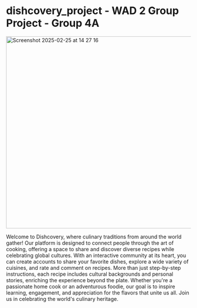 # dishcovery_project - WAD 2 Group Project - Group 4A

<img width="525" alt="Screenshot 2025-02-25 at 14 27 16" src="https://github.com/user-attachments/assets/bc39ed93-dd9d-4961-872a-d4112bfc05aa" />

Welcome to Dishcovery, where culinary traditions from around the world gather! Our platform is designed to connect people through the art of cooking, offering a space to share and discover diverse recipes while celebrating global cultures. With an interactive community at its heart, you can create accounts to share your favorite dishes, explore a wide variety of cuisines, and rate and comment on recipes. More than just step-by-step instructions, each recipe includes cultural backgrounds and personal stories, enriching the experience beyond the plate. Whether you're a passionate home cook or an adventurous foodie, our goal is to inspire learning, engagement, and appreciation for the flavors that unite us all. Join us in celebrating the world's culinary heritage.
